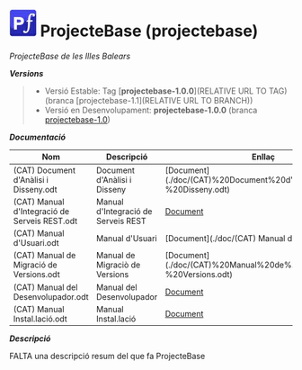 # ![Logo](https://github.com/GovernIB/maven/raw/binaris/portafib/projectinfo_Attachments/icon.jpg) ProjecteBase (projectebase)
 *ProjecteBase de les Illes Balears*

***Versions***

> - Versió Estable: Tag [__projectebase-1.0.0__](RELATIVE URL TO TAG) (branca [projectebase-1.1](RELATIVE URL TO BRANCH))<br/>
> - Versió en Desenvolupament: __projectebase-1.0.0__ (branca [projectebase-1.0](../../tree/projectebase-1.0))


***Documentació***

Nom | Descripció | Enllaç
------------ | ------------- | -------------
(CAT) Document d'Anàlisi i Disseny.odt | Document d'Anàlisi i Disseny | [Document](./doc/(CAT)%20Document%20d'Anàlisi%20i %20Disseny.odt)
(CAT) Manual d'Integració de Serveis REST.odt | Manual d'Integració de Serveis REST | [Document](./doc/(CAT)%20Manual%20d'Integració%20de%20Serveis%20REST.odt)
(CAT) Manual d'Usuari.odt | Manual d'Usuari | [Document](./doc/(CAT) Manual d'Usuari.odt)
(CAT) Manual de Migració de Versions.odt | Manual de Migraci&ograve; de Versions | [Document](./doc/(CAT)%20Manual%20de%20Migraci&ograve;%20de %20Versions.odt)
(CAT) Manual del Desenvolupador.odt | Manual del Desenvolupador | [Document](./doc/(CAT)%20Manual%20del%20Desenvolupador.odt)
(CAT) Manual Instal.lació.odt | Manual Instal.lació | [Document](./doc/(CAT)%20Manual%20Instal.lació.odt)


***Descripció***

FALTA una descripció resum del que fa ProjecteBase

